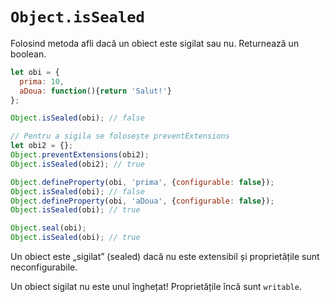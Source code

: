 # `Object.isSealed`

Folosind metoda afli dacă un obiect este sigilat sau nu. Returnează un boolean.

```javascript
let obi = {
  prima: 10,
  aDoua: function(){return 'Salut!'}
};

Object.isSealed(obi); // false

// Pentru a sigila se folosește preventExtensions
let obi2 = {};
Object.preventExtensions(obi2);
Object.isSealed(obi2); // true

Object.defineProperty(obi, 'prima', {configurable: false});
Object.isSealed(obi); // false
Object.defineProperty(obi, 'aDoua', {configurable: false});
Object.isSealed(obi); // true

Object.seal(obi);
Object.isSealed(obi); // true
```

Un obiect este „sigilat” (sealed) dacă nu este extensibil și proprietățile sunt neconfigurabile.

Un obiect sigilat nu este unul înghețat! Proprietățile încă sunt `writable`.
